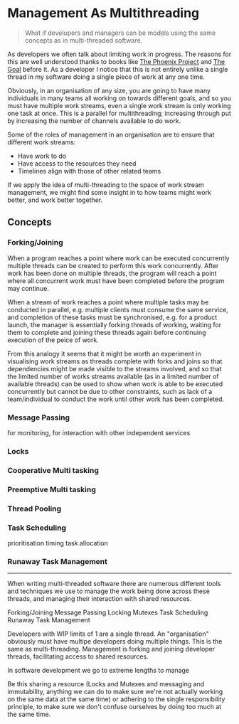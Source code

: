 # Management As Multithreading

> What if developers and managers can be models using the same concepts as in multi-threaded software.

As developers we often talk about limiting work in progress. The reasons for this are well understood thanks to books like [The Phoenix Project](https://en.wikipedia.org/wiki/The_Phoenix_Project_(novel)) and [The Goal](https://en.wikipedia.org/wiki/The_Goal_(novel)) before it. As a developer I notice that this is not entirely unlike a single thread in my software doing a single piece of work at any one time.

Obviously, in an organisation of any size, you are going to have many individuals in many teams all working on towards different goals, and so you must have multiple work streams, even a single work stream is only working one task at once. This is a parallel for multithreading; increasing through put by increasing the number of channels available to do work.

Some of the roles of management in an organisation are to ensure that different work streams: 
 - Have work to do
 - Have access to the resources they need
 - Timelines align with those of other related teams

If we apply the idea of multi-threading to the space of work stream management, we might find some insight in to how teams might work better, and work better together.

## Concepts

### Forking/Joining

When a program reaches a point where work can be executed concurrently multiple threads can be created to perform this work concurrently. After work has been done on multiple threads, the program will reach a point where all concurrent work must have been completed before the program may continue.

When a stream of work reaches a point where multiple tasks may be conducted in parallel, e.g. multiple clients must consume the same service, and completion of these tasks must be synchronised, e.g. for a product launch, the manager is essentially forking threads of working, waiting for them to complete and joining these threads again before continuing execution of the peice of work.

From this analogy it seems that it might be worth an experiment in visualising work streams as threads complete with forks and joins so that dependencies might be made visible to the streams involved, and so that the limited number of works streams available (as in a limited number of available threads) can be used to show when work is able to be executed concurrently but cannot be due to other constraints, such as lack of a team/individual to conduct the work until other work has been completed.

### Message Passing

for monitoring, for interaction with other independent services

### Locks

### Cooperative Multi tasking

### Preemptive Multi tasking

### Thread Pooling

### Task Scheduling

prioritisation
timing
task allocation


### Runaway Task Management




-------


When writing multi-threaded software there are numerous different tools and techniques we use to manage the work being done across these threads, and managing their interaction with shared resources. 


Forking/Joining
Message Passing
Locking
Mutexes
Task Scheduling
Runaway Task Management




Developers with WIP limits of 1 are a single thread.
An "organisation" obviously must have multipe developers doing multiple things.
This is the same as multi-threading.
Management is forking and joining developer threads, facilitating access to shared resources.





In software development we go to extreme lengths to manage


Be this sharing a resource (Locks and Mutexes and messaging and immutability, anything we can do to make sure we're not actually working on the same data at the same time)
or adhering to the single responsibility principle, to make sure we don't confuse ourselves by doing too much at the same time.
